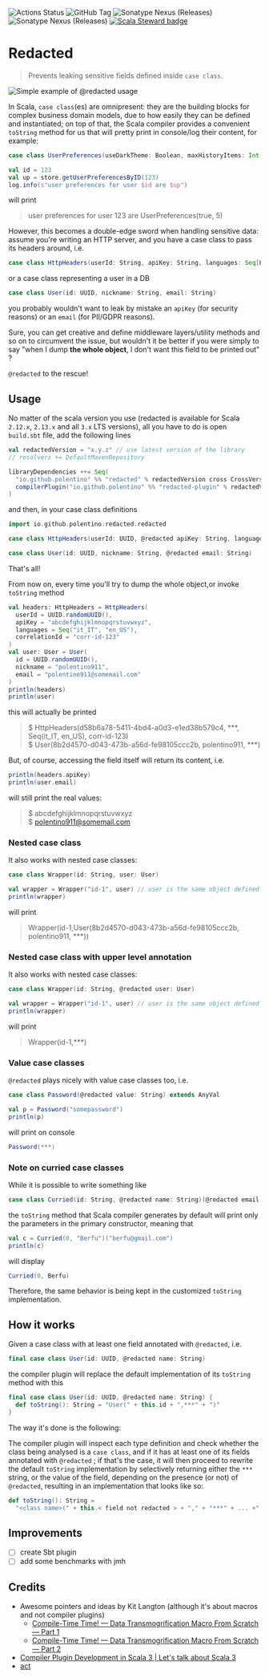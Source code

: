 ![Actions Status](https://github.com/polentino/redacted/actions/workflows/ci.yml/badge.svg)
![GitHub Tag](https://img.shields.io/github/v/tag/polentino/redacted?sort=semver&label=Latest%20Tag&color=limegreen)
![Sonatype Nexus (Releases)](https://img.shields.io/nexus/r/io.github.polentino/redacted_3.1.3?server=https%3A%2F%2Fs01.oss.sonatype.org&label=Sonatype%20-%20redacted&color=blue)
![Sonatype Nexus (Releases)](https://img.shields.io/nexus/r/io.github.polentino/redacted-plugin_3.1.3?server=https%3A%2F%2Fs01.oss.sonatype.org&label=Sonatype%20-%20redacted%20plugin&color=blue)
[![Scala Steward badge](https://img.shields.io/badge/Scala_Steward-helping-blue.svg?style=flat&logo=data:image/png;base64,iVBORw0KGgoAAAANSUhEUgAAAA4AAAAQCAMAAAARSr4IAAAAVFBMVEUAAACHjojlOy5NWlrKzcYRKjGFjIbp293YycuLa3pYY2LSqql4f3pCUFTgSjNodYRmcXUsPD/NTTbjRS+2jomhgnzNc223cGvZS0HaSD0XLjbaSjElhIr+AAAAAXRSTlMAQObYZgAAAHlJREFUCNdNyosOwyAIhWHAQS1Vt7a77/3fcxxdmv0xwmckutAR1nkm4ggbyEcg/wWmlGLDAA3oL50xi6fk5ffZ3E2E3QfZDCcCN2YtbEWZt+Drc6u6rlqv7Uk0LdKqqr5rk2UCRXOk0vmQKGfc94nOJyQjouF9H/wCc9gECEYfONoAAAAASUVORK5CYII=)](https://scala-steward.org)

# Redacted

>  Prevents leaking sensitive fields defined inside `case class`.

![Simple example of @redacted usage](demo/redacted-example.gif "Sample usage")

In Scala, `case class`(es) are omnipresent: they are the building blocks for complex business domain models, due to how
easily they can be defined and instantiated; on top of that, the Scala compiler provides a convenient `toString` method
for us that will pretty print in console/log their content, for example:

```scala 3
case class UserPreferences(useDarkTheme: Boolean, maxHistoryItems: Int)

val id = 123
val up = store.getUserPreferencesByID(123)
log.info(s"user preferences for user $id are $up")
```

will print

> user preferences for user 123 are UserPreferences(true, 5)

However, this becomes a double-edge sword when handling sensitive data: assume you're writing an HTTP server, and you
have a case class to pass its headers around, i.e.

```scala 3
case class HttpHeaders(userId: String, apiKey: String, languages: Seq[Locale], correlationId: String)
```

or a case class representing a user in a DB

```scala 3
case class User(id: UUID, nickname: String, email: String)
```

you probably wouldn't want to leak by mistake an `apiKey` (for security reasons) or an `email` (for PII/GDPR reasons).

Sure, you can get creative and define middleware layers/utility methods and so on to circumvent the issue, but wouldn't
it be better if you were simply to say "when I dump **the whole object**, I don't want this field to be printed out" ?

`@redacted` to the rescue!

## Usage

No matter of the scala version you use (redacted is available for Scala `2.12.x`, `2.13.x` and all `3.x` LTS versions),
all you have to do is open `build.sbt` file, add the following lines

```scala 3
val redactedVersion = "x.y.z" // use latest version of the library
// resolvers += DefaultMavenRepository

libraryDependencies ++= Seq(
  "io.github.polentino" %% "redacted" % redactedVersion cross CrossVersion.full,
  compilerPlugin("io.github.polentino" %% "redacted-plugin" % redactedVersion cross CrossVersion.full)
)
```

and then, in your case class definitions

```scala 3
import io.github.polentino.redacted.redacted

case class HttpHeaders(userId: UUID, @redacted apiKey: String, languages: Seq[Locale], correlationId: String)

case class User(id: UUID, nickname: String, @redacted email: String)
```

That's all!

From now on, every time you'll try to dump the whole object,or invoke `toString` method

```scala 3
val headers: HttpHeaders = HttpHeaders(
  userId = UUID.randomUUID(),
  apiKey = "abcdefghijklmnopqrstuvwxyz",
  languages = Seq("it_IT", "en_US"),
  correlationId = "corr-id-123"
)
val user: User = User(
  id = UUID.randomUUID(),
  nickname = "polentino911",
  email = "polentino911@somemail.com"
)
println(headers)
println(user)
```

this will actually be printed
> $ HttpHeaders(d58b6a78-5411-4bd4-a0d3-e1ed38b579c4, ***, Seq(it_IT, en_US), corr-id-123)  
> $ User(8b2d4570-d043-473b-a56d-fe98105ccc2b, polentino911, ***)

But, of course, accessing the field itself will return its content, i.e.

```scala 3
println(headers.apiKey)
println(user.email)
```

will still print the real values:
> $ abcdefghijklmnopqrstuvwxyz   
> $ polentino911@somemail.com

### Nested case class

It also works with nested case classes:

```scala 3
case class Wrapper(id: String, user: User)

val wrapper = Wrapper("id-1", user) // user is the same object defined above
println(wrapper)
```

will print
> Wrapper(id-1,User(8b2d4570-d043-473b-a56d-fe98105ccc2b, polentino911, ***))

### Nested case class with upper level annotation

It also works with nested case classes:

```scala 3
case class Wrapper(id: String, @redacted user: User)

val wrapper = Wrapper("id-1", user) // user is the same object defined above
println(wrapper)
```

will print
> Wrapper(id-1,***)

### Value case classes

`@redacted` plays nicely with value case classes too, i.e.

```scala 3
case class Password(@redacted value: String) extends AnyVal

val p = Password("somepassword")
println(p)
```

will print on console

```scala 3
Password(***)
```

### Note on curried case classes

While it is possible to write something like

```scala 3
case class Curried(id: String, @redacted name: String)(@redacted email: String)
```

the `toString` method that Scala compiler generates by default will print only the parameters in the primary
constructor, meaning that

```scala 3
val c = Curried(0, "Berfu")("berfu@gmail.com")
println(c)
```

will display

```scala 3
Curried(0, Berfu)
```

Therefore, the same behavior is being kept in the customized `toString` implementation.

## How it works

Given a case class with at least one field annotated with `@redacted`, i.e.

```scala 3
final case class User(id: UUID, @redacted name: String)
```

the compiler plugin will replace the default implementation of its `toString` method with this

```scala 3
final case class User(id: UUID, @redacted name: String) {
  def toString(): String = "User(" + this.id + ",***" + ")"
}
```

The way it's done is the following:

The compiler plugin will inspect each type definition and check whether the class being analysed is a `case class`, and
if it has at least one of its fields annotated with `@redacted` ; if that's the case, it will then proceed to rewrite
the default `toString` implementation by selectively returning either the `***` string, or the value of the field,
depending on the presence (or not) of `@redacted`, resulting in an implementation that looks like so:

```scala 3
def toString(): String =
  "<class name>(" + this.< field not redacted > + "," + "***" + ... +")"
```

## Improvements

* [ ] create Sbt plugin
* [ ] add some benchmarks with jmh

## Credits

* Awesome pointers and ideas by Kit Langton (although it's about macros and not compiler plugins)
    * [Compile-Time Time! — Data Transmogrification Macro From Scratch — Part 1](https://www.youtube.com/watch?v=h9hCm7GRbfE)
    * [Compile-Time Time! — Data Transmogrification Macro From Scratch — Part 2](https://www.youtube.com/watch?v=w7pzqHXGnf8)
* [Compiler Plugin Development in Scala 3 | Let's talk about Scala 3](https://www.youtube.com/watch?v=oqYd_Lwj2p0)
* [act](https://github.com/nektos/act)
